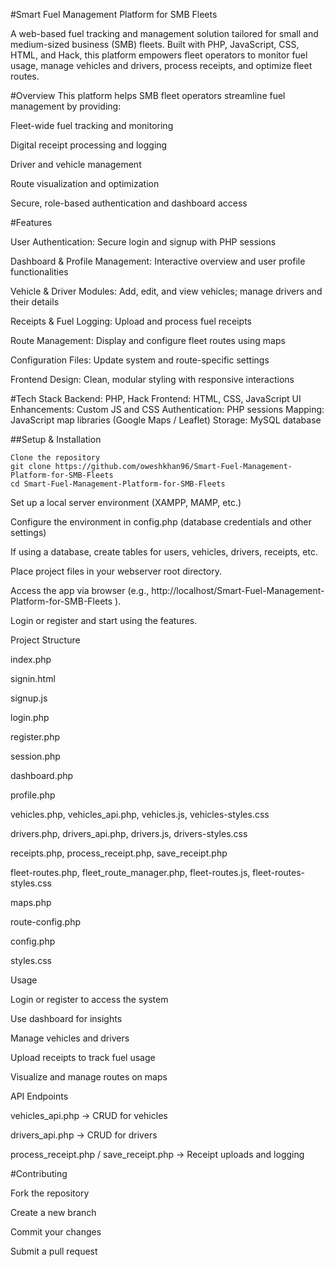 #Smart Fuel Management Platform for SMB Fleets

A web-based fuel tracking and management solution tailored for small and medium-sized business (SMB) fleets. Built with PHP, JavaScript, CSS, HTML, and Hack, this platform empowers fleet operators to monitor fuel usage, manage vehicles and drivers, process receipts, and optimize fleet routes.

#Overview
This platform helps SMB fleet operators streamline fuel management by providing:

Fleet-wide fuel tracking and monitoring

Digital receipt processing and logging

Driver and vehicle management

Route visualization and optimization

Secure, role-based authentication and dashboard access

#Features

User Authentication: Secure login and signup with PHP sessions

Dashboard & Profile Management: Interactive overview and user profile functionalities

Vehicle & Driver Modules: Add, edit, and view vehicles; manage drivers and their details

Receipts & Fuel Logging: Upload and process fuel receipts

Route Management: Display and configure fleet routes using maps

Configuration Files: Update system and route-specific settings

Frontend Design: Clean, modular styling with responsive interactions

#Tech Stack
Backend: PHP, Hack
Frontend: HTML, CSS, JavaScript
UI Enhancements: Custom JS and CSS
Authentication: PHP sessions
Mapping: JavaScript map libraries (Google Maps / Leaflet)
Storage: MySQL database

##Setup & Installation

```
Clone the repository
git clone https://github.com/oweshkhan96/Smart-Fuel-Management-Platform-for-SMB-Fleets
cd Smart-Fuel-Management-Platform-for-SMB-Fleets
```
Set up a local server environment (XAMPP, MAMP, etc.)

Configure the environment in config.php (database credentials and other settings)

If using a database, create tables for users, vehicles, drivers, receipts, etc.

Place project files in your webserver root directory.

Access the app via browser (e.g., http://localhost/Smart-Fuel-Management-Platform-for-SMB-Fleets
).

Login or register and start using the features.

Project Structure

index.php

signin.html

signup.js

login.php

register.php

session.php

dashboard.php

profile.php

vehicles.php, vehicles_api.php, vehicles.js, vehicles-styles.css

drivers.php, drivers_api.php, drivers.js, drivers-styles.css

receipts.php, process_receipt.php, save_receipt.php

fleet-routes.php, fleet_route_manager.php, fleet-routes.js, fleet-routes-styles.css

maps.php

route-config.php

config.php

styles.css

Usage

Login or register to access the system

Use dashboard for insights

Manage vehicles and drivers

Upload receipts to track fuel usage

Visualize and manage routes on maps

API Endpoints

vehicles_api.php → CRUD for vehicles

drivers_api.php → CRUD for drivers

process_receipt.php / save_receipt.php → Receipt uploads and logging

#Contributing

Fork the repository

Create a new branch

Commit your changes

Submit a pull request

